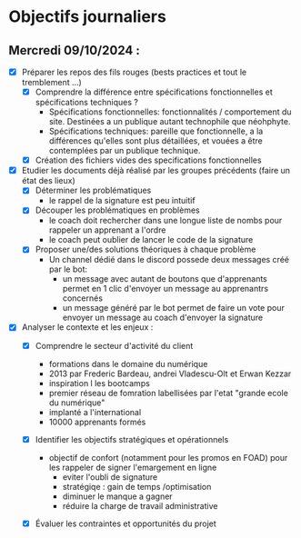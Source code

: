 # Objectifs journaliers

## Mercredi 09/10/2024 :
- [x] Préparer les repos des fils rouges (bests practices et tout le tremblement …)
  - [x] Comprendre la différence entre spécifications fonctionnelles et spécifications techniques ?
    - Spécifications fonctionnelles: fonctionnalités / comportement du site. Destinées a un publique autant technophile que néohphyte.
    - Spécifications techniques: pareille que fonctionnelle, a la différences qu'elles sont plus détaillées, et vouées a être contemplées par un publique technique.
  - [x] Création des fichiers vides des specifications fonctionnelles
- [x] Etudier les documents déjà réalisé par les groupes précédents (faire un état des lieux)
  - [x] Déterminer les problématiques
    - le rappel de la signature est peu intuitif
  - [x] Découper les problématiques en problèmes
    - le coach doit rechercher dans une longue liste de nombs pour rappeler un apprenant  a l'ordre
    - le coach peut oublier de lancer le code de la signature
  - [x] Proposer une/des solutions théoriques à chaque problème
    - Un channel dédié dans le discord possede deux messages créé par le bot:
      - un message avec autant de boutons que d'apprenants permet en 1 clic d'envoyer un message au apprenantrs concernés
      - un message généré par le bot permet de faire un vote pour envoyer un message au coach d'envoyer la signature
- [x] Analyser le contexte et les enjeux :
    - [x] Comprendre le secteur d'activité du client
      - formations dans le domaine du numérique
      - 2013 par Frederic Bardeau, andrei Vladescu-Olt et Erwan Kezzar
      - inspiration l les bootcamps
      - premier réseau de fomration labellisées par l'etat "grande ecole du numérique"
      - implanté a l'international
      - 10000 apprenants formés
    - [x] Identifier les objectifs stratégiques et opérationnels
      - objectif de confort (notamment pour les promos en FOAD) pour les rappeler de signer l'emargement en ligne
        - eviter l'oubli de signature
        - stratégiqe : gain de temps /optimisation
        - diminuer le manque a gagner
        - réduire la charge de travail administrative
        
    - [x] Évaluer les contraintes et opportunités du projet
